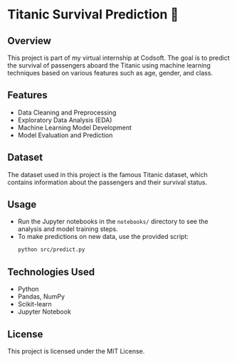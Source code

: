 # Titanic Survival Prediction 🚢

## Overview

This project is part of my virtual internship at Codsoft. The goal is to predict the survival of passengers aboard the Titanic using machine learning techniques based on various features such as age, gender, and class.

## Features

- Data Cleaning and Preprocessing
- Exploratory Data Analysis (EDA)
- Machine Learning Model Development
- Model Evaluation and Prediction

## Dataset

The dataset used in this project is the famous Titanic dataset, which contains information about the passengers and their survival status.



## Usage

- Run the Jupyter notebooks in the `notebooks/` directory to see the analysis and model training steps.
- To make predictions on new data, use the provided script:
  ```bash
  python src/predict.py
  ```

## Technologies Used

- Python
- Pandas, NumPy
- Scikit-learn
- Jupyter Notebook

## License

This project is licensed under the MIT License.
